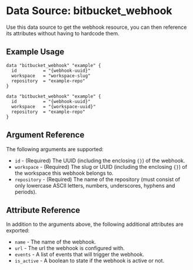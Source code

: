 # Data Source: bitbucket_webhook
Use this data source to get the webhook resource, you can then reference its attributes without having to hardcode them.

## Example Usage
```hcl
data "bitbucket_webhook" "example" {
  id          = "{webhook-uuid}"
  workspace   = "workspace-slug"
  repository  = "example-repo"
}
```
```hcl
data "bitbucket_webhook" "example" {
  id          = "{webhook-uuid}"
  workspace   = "{workspace-uuid}"
  repository  = "example-repo"
}
```

## Argument Reference
The following arguments are supported:
* `id` - (Required) The UUID (including the enclosing `{}`) of the webhook.
* `workspace` - (Required) The slug or UUID (including the enclosing `{}`) of the workspace this webhook belongs to.
* `repository` - (Required) The name of the repository (must consist of only lowercase ASCII letters, numbers, underscores, hyphens and periods).

## Attribute Reference
In addition to the arguments above, the following additional attributes are exported:
* `name` - The name of the webhook.
* `url` - The url the webhook is configured with.
* `events` - A list of events that will trigger the webhook.
* `is_active` - A boolean to state if the webhook is active or not.
